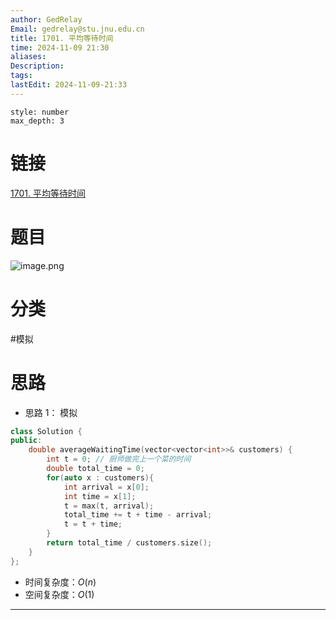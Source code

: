 ```yaml
---
author: GedRelay
Email: gedrelay@stu.jnu.edu.cn
title: 1701. 平均等待时间
time: 2024-11-09 21:30
aliases: 
Description: 
tags: 
lastEdit: 2024-11-09-21:33
---
```


```toc
style: number
max_depth: 3
```

# 链接
[1701. 平均等待时间](https://leetcode.cn/problems/average-waiting-time/) 

# 题目
![image.png](https://ged-pic-bed.oss-cn-guangzhou.aliyuncs.com/img/202411092131627.png)


# 分类
#模拟 

# 思路
- 思路 1：
模拟

```cpp
class Solution {
public:
    double averageWaitingTime(vector<vector<int>>& customers) {
        int t = 0; // 厨师做完上一个菜的时间
        double total_time = 0;
        for(auto x : customers){
            int arrival = x[0];
            int time = x[1];
            t = max(t, arrival);
            total_time += t + time - arrival;
            t = t + time;
        }
        return total_time / customers.size();
    }
};
```


- 时间复杂度：${O\left( n \right)  }$ 
- 空间复杂度：${O\left( 1 \right)  }$ 


---

